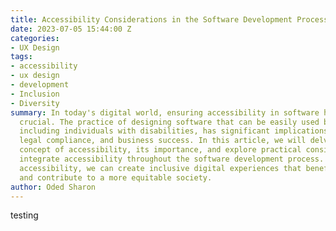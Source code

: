 ```yaml
---
title: Accessibility Considerations in the Software Development Process
date: 2023-07-05 15:44:00 Z
categories:
- UX Design
tags:
- accessibility
- ux design
- development
- Inclusion
- Diversity
summary: In today's digital world, ensuring accessibility in software has become increasingly
  crucial. The practice of designing software that can be easily used by everyone,
  including individuals with disabilities, has significant implications for user experience,
  legal compliance, and business success. In this article, we will delve into the
  concept of accessibility, its importance, and explore practical considerations to
  integrate accessibility throughout the software development process. By prioritizing
  accessibility, we can create inclusive digital experiences that benefit all users
  and contribute to a more equitable society.
author: Oded Sharon
---
```


testing